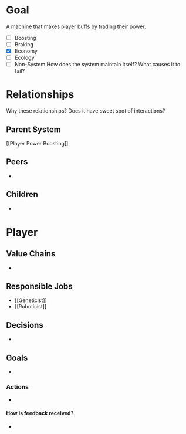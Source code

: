 # Goal
A machine that makes player buffs by trading their power.
- [ ] Boosting
- [ ] Braking
- [x] Economy
- [ ] Ecology
- [ ] Non-System
How does the system maintain itself? What causes it to fail?
# Relationships
Why these relationships?
Does it have sweet spot of interactions?
## Parent System
[[Player Power Boosting]]
## Peers
- 
## Children
- 
# Player
## Value Chains
- 
## Responsible Jobs
- [[Geneticist]]
- [[Roboticist]]
## Decisions
- 
## Goals
- 
### Actions
- 
#### How is feedback received?
- 
